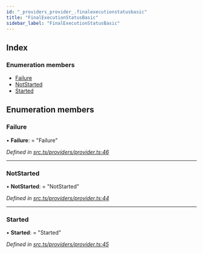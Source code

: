 ```yaml
---
id: "_providers_provider_.finalexecutionstatusbasic"
title: "FinalExecutionStatusBasic"
sidebar_label: "FinalExecutionStatusBasic"
---
```


## Index

### Enumeration members

* [Failure](_providers_provider_.finalexecutionstatusbasic.md#failure)
* [NotStarted](_providers_provider_.finalexecutionstatusbasic.md#notstarted)
* [Started](_providers_provider_.finalexecutionstatusbasic.md#started)

## Enumeration members

###  Failure

• **Failure**: = "Failure"

*Defined in [src.ts/providers/provider.ts:46](https://github.com/nearprotocol/nearlib/blob/bf1ce09/src.ts/providers/provider.ts#L46)*

___

###  NotStarted

• **NotStarted**: = "NotStarted"

*Defined in [src.ts/providers/provider.ts:44](https://github.com/nearprotocol/nearlib/blob/bf1ce09/src.ts/providers/provider.ts#L44)*

___

###  Started

• **Started**: = "Started"

*Defined in [src.ts/providers/provider.ts:45](https://github.com/nearprotocol/nearlib/blob/bf1ce09/src.ts/providers/provider.ts#L45)*
